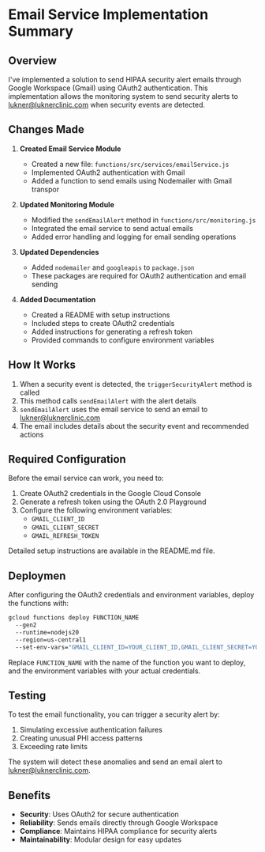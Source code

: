 # Email Service Implementation Summary

## Overview

I've implemented a solution to send HIPAA security alert emails through Google Workspace (Gmail) using OAuth2 authentication. This implementation allows the monitoring system to send security alerts to lukner@luknerclinic.com when security events are detected.

## Changes Made

1. **Created Email Service Module**
   - Created a new file: `functions/src/services/emailService.js`
   - Implemented OAuth2 authentication with Gmail
   - Added a function to send emails using Nodemailer with Gmail transpor

2. **Updated Monitoring Module**
   - Modified the `sendEmailAlert` method in `functions/src/monitoring.js`
   - Integrated the email service to send actual emails
   - Added error handling and logging for email sending operations

3. **Updated Dependencies**
   - Added `nodemailer` and `googleapis` to `package.json`
   - These packages are required for OAuth2 authentication and email sending

4. **Added Documentation**
   - Created a README with setup instructions
   - Included steps to create OAuth2 credentials
   - Added instructions for generating a refresh token
   - Provided commands to configure environment variables

## How It Works

1. When a security event is detected, the `triggerSecurityAlert` method is called
2. This method calls `sendEmailAlert` with the alert details
3. `sendEmailAlert` uses the email service to send an email to lukner@luknerclinic.com
4. The email includes details about the security event and recommended actions

## Required Configuration

Before the email service can work, you need to:

1. Create OAuth2 credentials in the Google Cloud Console
2. Generate a refresh token using the OAuth 2.0 Playground
3. Configure the following environment variables:
   - `GMAIL_CLIENT_ID`
   - `GMAIL_CLIENT_SECRET`
   - `GMAIL_REFRESH_TOKEN`

Detailed setup instructions are available in the README.md file.

## Deploymen

After configuring the OAuth2 credentials and environment variables, deploy the functions with:

```bash
gcloud functions deploy FUNCTION_NAME
  --gen2
  --runtime=nodejs20
  --region=us-central1
  --set-env-vars="GMAIL_CLIENT_ID=YOUR_CLIENT_ID,GMAIL_CLIENT_SECRET=YOUR_CLIENT_SECRET,GMAIL_REFRESH_TOKEN=YOUR_REFRESH_TOKEN"
```

Replace `FUNCTION_NAME` with the name of the function you want to deploy, and the environment variables with your actual credentials.

## Testing

To test the email functionality, you can trigger a security alert by:

1. Simulating excessive authentication failures
2. Creating unusual PHI access patterns
3. Exceeding rate limits

The system will detect these anomalies and send an email alert to lukner@luknerclinic.com.

## Benefits

- **Security**: Uses OAuth2 for secure authentication
- **Reliability**: Sends emails directly through Google Workspace
- **Compliance**: Maintains HIPAA compliance for security alerts
- **Maintainability**: Modular design for easy updates
